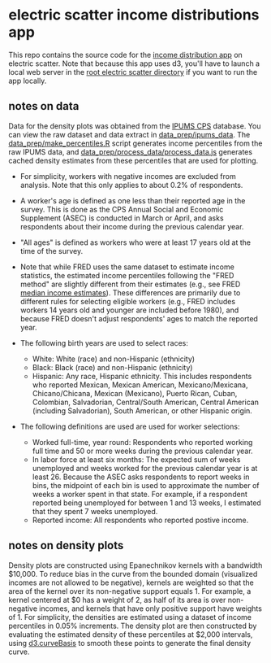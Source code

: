 
# electric scatter income distributions app

This repo contains the source code for the [income distribution app](https://electricscatter.com/projects/density-plots) on electric scatter. Note that because this app uses d3, you'll have to launch a local web server in the [root electric scatter directory](https://github.com/mdahardy/electric-scatter) if you want to run the app locally.

## notes on data

Data for the density plots was obtained from the [IPUMS CPS](https://cps.ipums.org/cps/) database. You can view the raw dataset and data extract in [data_prep/ipums_data](https://github.com/mdahardy/electric-scatter/tree/main/projects/income-distributions/data_prep/ipums_data). The [data_prep/make_percentiles.R](https://github.com/mdahardy/electric-scatter/tree/main/projects/income-distributions/data_prep/make_percentiles.R) script generates income percentiles from the raw IPUMS data, and [data_prep/process_data/process_data.js](https://github.com/mdahardy/electric-scatter/tree/main/projects/generation-distributions/data_prep/process_data/process_data.js) generates cached density estimates from these percentiles that are used for plotting.

* For simplicity, workers with negative incomes are excluded from analysis. Note that this only applies to about 0.2% of respondents. 
* A worker's age is defined as one less than their reported age in the survey. This is done as the CPS Annual Social and Economic Supplement (ASEC) is conducted in March or April, and asks respondents about their income during the previous calendar year.
* "All ages" is defined as workers who were at least 17 years old at the time of the survey.
* Note that while FRED uses the same dataset to estimate income statistics, the estimated income percentiles following the "FRED method" are slightly different from their estimates (e.g., see FRED [median income estimates](https://fred.stlouisfed.org/series/MEPAINUSA672N)). These differences are primarily due to different rules for selecting eligible workers (e.g., FRED includes workers 14 years old and younger are included before 1980), and because FRED doesn't adjust respondents' ages to match the reported year. 

* The following birth years are used to select races:
    * White: White (race) and non-Hispanic (ethnicity)
    * Black: Black (race) and non-Hispanic (ethnicity)
    * Hispanic: Any race, Hispanic ethnicity. This includes respondents who reported Mexican, Mexican American, Mexicano/Mexicana, Chicano/Chicana, Mexican (Mexicano), Puerto Rican, Cuban, Colombian, Salvadorian, Central/South American, Central American (including Salvadorian), South American, or other Hispanic origin.

* The following definitions are used are used for worker selections:
    * Worked full-time, year round: Respondents who reported working full time and 50 or more weeks during the previous calendar year.
    * In labor force at least six months: The expected sum of weeks unemployed and weeks worked for the previous calendar year is at least 26. Because the ASEC asks respondents to report weeks in bins, the midpoint of each bin is used to approximate the number of weeks a worker spent in that state. For example, if a respondent reported being unemployed for between 1 and 13 weeks, I estimated that they spent 7 weeks unemployed.
    * Reported income: All respondents who reported postive income.

## notes on density plots

Density plots are constructed using Epanechnikov kernels with a bandwidth $10,000. To reduce bias in the curve from the bounded domain (visualized incomes are not allowed to be negative), kernels are weighted so that the area of the kernel over its non-negative support equals 1. For example, a kernel centered at $0 has a weight of 2, as half of its area is over non-negative incomes, and kernels that have only positive support have weights of 1. For simplicity, the densities are estimated using a dataset of income percentiles in 0.05% increments. The density plot are then constructed by evaluating the estimated density of these percentiles at $2,000 intervals, using [d3.curveBasis](https://github.com/d3/d3-shape#curves) to smooth these points to generate the final density curve.
